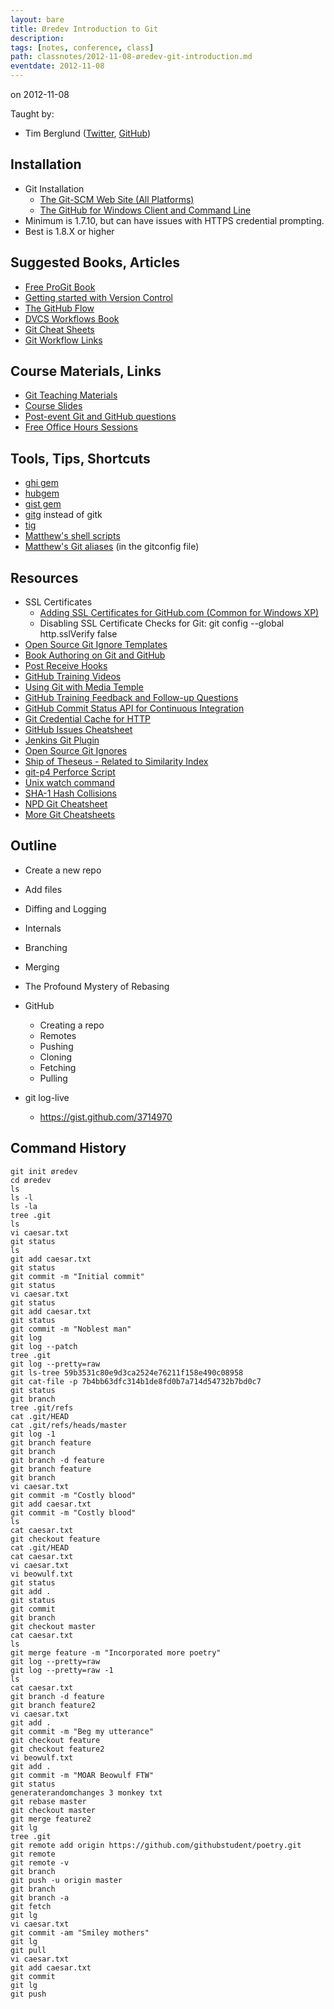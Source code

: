 ```yaml
---
layout: bare
title: Øredev Introduction to Git
description: 
tags: [notes, conference, class]
path: classnotes/2012-11-08-øredev-git-introduction.md
eventdate: 2012-11-08
---
```


on 2012-11-08

Taught by:

* Tim Berglund ([Twitter](http://twitter.com/tlberglund), [GitHub](https://github.com/tlberglund))

## Installation
* Git Installation
    * [The Git-SCM Web Site (All Platforms)](http://git-scm.com)
    * [The GitHub for Windows Client and Command Line](http://windows.github.com)
* Minimum is 1.7.10, but can have issues with HTTPS credential prompting.
* Best is 1.8.X or higher

## Suggested Books, Articles
* [Free ProGit Book](http://git-scm.com/book)
* [Getting started with Version Control](http://teach.github.com/articles/lesson-new-to-version-control/)
* [The GitHub Flow](http://scottchacon.com/2011/08/31/github-flow.html)
* [DVCS Workflows Book](https://github.com/zkessin/dvcs-workflows)
* [Git Cheat Sheets](http://teach.github.com/articles/git-cheatsheets/)
* [Git Workflow Links](https://pinboard.in/u:matthew.mccullough/t:git+workflow)

## Course Materials, Links
* [Git Teaching Materials](http://teach.github.com)
* [Course Slides](http://teach.github.com/articles/course-slides/)
* [Post-event Git and GitHub questions](https://github.com/githubtraining/feedback/)
* [Free Office Hours Sessions](http://training.github.com/web/free-classes/)

## Tools, Tips, Shortcuts

* [ghi gem](https://github.com/stephencelis/ghi)
* [hubgem ](https://github.com/defunkt/hub)
* [gist gem](https://github.com/defunkt/gist)
* [gitg](http://git.gnome.org/browse/gitg) instead of gitk
* [tig](http://gitready.com/advanced/2009/07/31/tig-the-ncurses-front-end-to-git.html)
* [Matthew's shell scripts](https://github.com/matthewmccullough/scripts)
* [Matthew's Git aliases](https://github.com/matthewmccullough/dotfiles) (in the gitconfig file)

## Resources

* SSL Certificates
    * [Adding SSL Certificates for GitHub.com (Common for Windows XP)](http://stackoverflow.com/questions/3777075/https-github-access/4454754#4454754)
    * Disabling SSL Certificate Checks for Git:
            git config --global http.sslVerify false
* [Open Source Git Ignore Templates](https://github.com/github/gitignore)
* [Book Authoring on Git and GitHub](http://teach.github.com/articles/book-authoring-using-git-and-github/)
* [Post Receive Hooks](https://help.github.com/articles/post-receive-hooks)
* [GitHub Training Videos](http://training.github.com/resources/videos/)
* [Using Git with Media Temple](http://carl-topham.com/theblog/post/using-git-media-temple/)
* [GitHub Training Feedback and Follow-up Questions](https://github.com/githubtraining/feedback/issues?state=open)
* [GitHub Commit Status API for Continuous Integration](https://github.com/blog/1227-commit-status-api)
* [Git Credential Cache for HTTP](http://teach.github.com/articles/lesson-git-credential-cache/)
* [GitHub Issues Cheatsheet](http://teach.github.com/articles/github-issues-cheatsheet/)
* [Jenkins Git Plugin](https://wiki.jenkins-ci.org/display/JENKINS/Git+Plugin)
* [Open Source Git Ignores](https://github.com/github/gitignore)
* [Ship of Theseus - Related to Similarity Index](http://en.wikipedia.org/wiki/Ship_of_Theseus)
* [git-p4 Perforce Script](http://kb.perforce.com/article/1417/git-p4)
* [Unix watch command](http://en.wikipedia.org/wiki/Watch_(Unix))
* [SHA-1 Hash Collisions](http://git-scm.com/book/ch6-1.html#A-SHORT-NOTE-ABOUT-SHA-1)
* [NPD Git Cheatsheet](http://ndpsoftware.com/git-cheatsheet.html)
* [More Git Cheatsheets](http://teach.github.com/articles/git-cheatsheets/)


## Outline

* Create a new repo
* Add files
* Diffing and Logging
* Internals
* Branching
* Merging
* The Profound Mystery of Rebasing
* GitHub
  * Creating a repo
  * Remotes
  * Pushing
  * Cloning
  * Fetching
  * Pulling

* git log-live
  * https://gist.github.com/3714970

## Command History

    git init øredev
    cd øredev
    ls
    ls -l
    ls -la
    tree .git
    ls
    vi caesar.txt
    git status
    ls
    git add caesar.txt
    git status
    git commit -m "Initial commit"
    git status
    vi caesar.txt
    git status
    git add caesar.txt 
    git status
    git commit -m "Noblest man"
    git log
    git log --patch
    tree .git
    git log --pretty=raw
    git ls-tree 59b3531c80e9d3ca2524e76211f158e490c08958
    git cat-file -p 7b4bb63dfc314b1de8fd0b7a714d54732b7bd0c7
    git status
    git branch
    tree .git/refs
    cat .git/HEAD
    cat .git/refs/heads/master
    git log -1
    git branch feature
    git branch
    git branch -d feature
    git branch feature
    git branch
    vi caesar.txt
    git commit -m "Costly blood"
    git add caesar.txt
    git commit -m "Costly blood"
    ls
    cat caesar.txt
    git checkout feature 
    cat .git/HEAD
    cat caesar.txt
    vi caesar.txt
    vi beowulf.txt
    git status
    git add .
    git status
    git commit
    git branch
    git checkout master
    cat caesar.txt
    ls
    git merge feature -m "Incorporated more poetry"
    git log --pretty=raw
    git log --pretty=raw -1
    ls
    cat caesar.txt
    git branch -d feature
    git branch feature2
    vi caesar.txt
    git add .
    git commit -m "Beg my utterance"
    git checkout feature
    git checkout feature2
    vi beowulf.txt
    git add .
    git commit -m "MOAR Beowulf FTW"
    git status
    generaterandomchanges 3 monkey txt
    git rebase master 
    git checkout master 
    git merge feature2
    git lg
    tree .git
    git remote add origin https://github.com/githubstudent/poetry.git
    git remote
    git remote -v
    git branch
    git push -u origin master 
    git branch
    git branch -a
    git fetch
    git lg
    vi caesar.txt
    git commit -am "Smiley mothers"
    git lg
    git pull 
    vi caesar.txt
    git add caesar.txt
    git commit
    git lg
    git push



